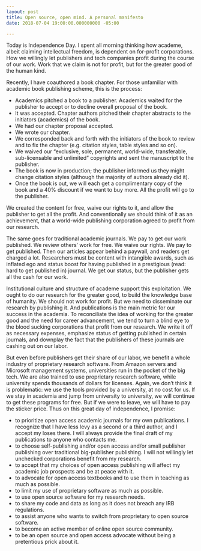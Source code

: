 ```yaml
---
layout: post
title: Open source, open mind. A personal manifesto
date: 2018-07-04 19:00:00.000000000 -05:00

---
```

Today is Independence Day. I spent all morning thinking how academe, albeit claiming intellectual freedom, is dependent on for-profit corporations.
How we willingly let publishers and tech companies profit during the course of our work. Work that we claim is not for profit, but for the greater good of the human kind.

Recently, I have coauthored a book chapter. For those unfamiliar with academic book publishing scheme, this is the process:  
<ul>

 <li> Academics pitched a book to a publisher. Academics waited for the publisher to accept or to decline overall proposal of the book.  </li>

<li> It was accepted. Chapter authors pitched their chapter abstracts to the initiators (academics) of the book. </li>

<li> We had our chapter proposal accepted. </li>

<li> We wrote our chapter. </li>

<li> We corresponded back and forth with the initiators of the book to review and to fix the chapter (e.g. citation styles, table styles and so on). </li>

<li> We waived our “exclusive, sole, permanent, world-wide, transferable, sub-licensable and unlimited” copyrights and sent the manuscript to the publisher.  </li>

<li> The book is now in production; the publisher informed us they might change citation styles (although the majority of authors already did it). </li>

<li> Once the book is out, we will each get a complimentary copy of the book and a 40% discount if we want to buy more. All the profit will go to the publisher. </li>


</ul>

We created the content for free, waive our rights to it, and allow the publisher to get all the profit. And conventionally we should think of it as an achievement, that a world-wide publishing corporation agreed to profit from our research.

The same goes for traditional academic journals. We pay to get our work published. We review others’ work for free. We waive our rights. We pay to get published. Then our articles appear behind a paywall, and readers get charged a lot. Researchers must be content with intangible awards, such as inflated ego and status boost for having published in a prestigious (read: hard to get published in) journal. We get our status, but the publisher gets all the cash for our work.

Institutional culture and structure of academe support this exploitation. We ought to do our research for the greater good, to build the knowledge base of humanity. We should not work for profit. But we need to disseminate our research by publishing it. And publications is the main metric for our success in the academia. To reconciliate the idea of working for the greater good and the need for career advancement, we tend to turn a blind eye to the blood sucking corporations that profit from our research. We write it off as necessary expenses, emphasize status of getting published in certain journals, and downplay the fact that the publishers of these journals are cashing out on our labor.

But even before publishers get their share of our labor, we benefit a whole industry of proprietary research software. From Amazon servers and Microsoft management systems, universities run in the pocket of the big tech. We are also trained to use proprietary research software, while university spends thousands of dollars for licenses. Again, we don’t think it is problematic: we use the tools provided by a university, at no cost for us. If we stay in academia and jump from university to university, we will continue to get these programs for free. But if we were to leave, we will have to pay the sticker price.
Thus on this great day of independence, I promise:  

<ul>

<li> to prioritize open access academic journals for my own publications. I recognize that I have less levy as a second or a third author, and I accept my loses there. I will always provide the final draft of my publications to anyone who contacts me. </li>

<li> to choose self-publishing and/or open access and/or small publisher publishing over traditional big-publisher publishing. I will not willingly let unchecked corporations benefit from my research.</li>

<li> to accept that my choices of open access publishing will affect my academic job prospects and be at peace with it.</li>

<li> to advocate for open access textbooks and to use them in teaching as much as possible.</li>

<li> to limit my use of proprietary software as much as possible.</li>

<li> to use open source software for my research needs.</li>

<li> to share my code and data as long as it does not breach any IRB regulations.</li>

<li> to assist anyone who wants to switch from proprietary to open source software.</li>

<li> to become an active member of online open source community.</li>

<li> to be an open source and open access advocate without being a pretentious prick about it.</li>

</ul>